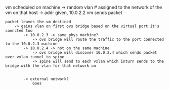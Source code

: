 vm scheduled on machine
    -> random vlan # assigned to the network of the vm on that host
    -> addr given, 10.0.2.2
    vm sends packet


    packet leaves the vm destined
        -> gains vlan on first ovs bridge based on the virtual port it's conncted too
            -> 10.0.2.3 -> same phys machine?
                -> ovs bridge will route the traffic to the port connected to the 10.0.2.3 machine
            -> 10.0.2.4 -> not on the same machine
                -> ovs bridge will discover 10.0.2.4 which sends packet over vxlan tunnel to spine
                -> spine will send to each vxlan which inturn sends to the bridge with the vlan for that network on

                
            -> external network?
                Goes 